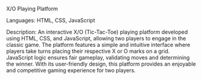 X/O Playing Platform

Languages: HTML, CSS, JavaScript

Description:
An interactive X/O (Tic-Tac-Toe) playing platform developed using HTML, CSS, and JavaScript, allowing two players to engage in the classic game. The platform features a simple and intuitive interface where players take turns placing their respective X or O marks on a grid. JavaScript logic ensures fair gameplay, validating moves and determining the winner. With its user-friendly design, this platform provides an enjoyable and competitive gaming experience for two players.

